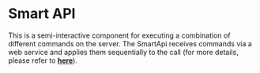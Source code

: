 # Smart API

This is a semi-interactive component for executing a combination of different commands on the server. The SmartApi receives commands via a web service and applies them sequentially to the call (for more details, please refer to **[here](/developers/SimotelWebhooks/DialplanApiComponents/smart_api/)**).